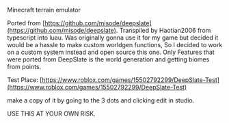 Minecraft terrain emulator

Ported from [https://github.com/misode/deepslate](https://github.com/misode/deepslate).
Transpiled by Haotian2006 from typescript into luau. 
Was originally gonna use it for my game but decided it would be a hassle 
to make custom worldgen functions, So I decided to work on a custom system instead and open source this one. 
Only Features that were ported from DeepSlate is the world generation and getting biomes from points.  

Test Place: [https://www.roblox.com/games/15502792299/DeepSlate-Test](https://www.roblox.com/games/15502792299/DeepSlate-Test)

make a copy of it by going to the 3 dots and clicking edit in studio.

USE THIS AT YOUR OWN RISK.
